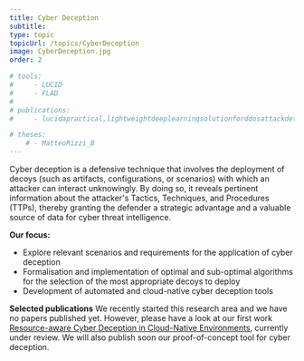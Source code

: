 ```yaml
---
title: Cyber Deception
subtitle: 
type: topic
topicUrl: /topics/CyberDeception
image: CyberDeception.jpg
order: 2

# tools:
#     - LUCID
#     - FLAD
# 
# publications: 
#     - lucidapractical,lightweightdeeplearningsolutionforddosattackdetection2020

# theses:
    # - MatteoRizzi_B
---
```


Cyber deception is a defensive technique that involves the deployment of
decoys (such as artifacts, configurations, or scenarios) with which an
attacker can interact unknowingly. By doing so, it reveals pertinent
information about the attacker\'s Tactics, Techniques, and Procedures
(TTPs), thereby granting the defender a strategic advantage and a
valuable source of data for cyber threat intelligence.

**Our focus:**

- Explore relevant scenarios and requirements for the application of
  cyber deception
- Formalisation and implementation of optimal and sub-optimal
  algorithms for the selection of the most appropriate decoys to
  deploy
- Development of automated and cloud-native cyber deception tools

**Selected publications** We recently started this research area and we
have no papers published yet. However, please have a look at our first
work [Resource-aware Cyber Deception in Cloud-Native
Environments](https://arxiv.org/abs/2303.03151), currently under review.
We will also publish soon our proof-of-concept tool for cyber deception.
